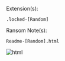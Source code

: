 Extension(s): 
```
.locked-[Random]
```
Ransom Note(s): 
```
Readme-[Random].html
```
![html](https://github.com/user-attachments/assets/575fe864-a3ec-4907-b330-40c9eb36e63a)
